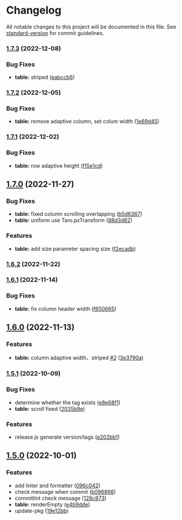 # Changelog

All notable changes to this project will be documented in this file. See [standard-version](https://github.com/conventional-changelog/standard-version) for commit guidelines.

### [1.7.3](https://github.com/qiuweikangdev/taro-react-table/compare/taro-react-table-v1.7.2...taro-react-table-v1.7.3) (2022-12-08)

### Bug Fixes

- **table:** striped ([eabccb6](https://github.com/qiuweikangdev/taro-react-table/commit/eabccb60dabebbe4bbf8b233dfeeaf7d17c13a68))

### [1.7.2](https://github.com/qiuweikangdev/taro-react-table/compare/taro-react-table-v1.7.1...taro-react-table-v1.7.2) (2022-12-05)

### Bug Fixes

- **table:** remove adaptive column, set colum width ([1e69d45](https://github.com/qiuweikangdev/taro-react-table/commit/1e69d4598b9383ede670d4724aad0b2a4ebc605c))

### [1.7.1](https://github.com/qiuweikangdev/taro-react-table/compare/taro-react-table-v1.7.0...taro-react-table-v1.7.1) (2022-12-02)

### Bug Fixes

- **table:** row adaptive height ([f15e1cd](https://github.com/qiuweikangdev/taro-react-table/commit/f15e1cd8c92d554069164cfc4e47506c67c6218e))

## [1.7.0](https://github.com/qiuweikangdev/taro-react-table/compare/taro-react-table-v1.6.2...taro-react-table-v1.7.0) (2022-11-27)

### Bug Fixes

- **table:** fixed column scrolling overlapping ([b5d6367](https://github.com/qiuweikangdev/taro-react-table/commit/b5d6367ce943764a69e1f9fd98242d554f690506))
- **table:** uniform use Taro.pxTransform ([88d3d82](https://github.com/qiuweikangdev/taro-react-table/commit/88d3d823c14406c6d089e8aaa8cebc847feccaf1))

### Features

- **table:** add size parameter spacing size ([f2ecadb](https://github.com/qiuweikangdev/taro-react-table/commit/f2ecadb3cab376e7173811fdb6b42758767de8c6))

### [1.6.2](https://github.com/qiuweikangdev/taro-react-table/compare/taro-react-table-v1.6.1...taro-react-table-v1.6.2) (2022-11-22)

### [1.6.1](https://github.com/qiuweikangdev/taro-react-table/compare/taro-react-table-v1.6.0...taro-react-table-v1.6.1) (2022-11-14)

### Bug Fixes

- **table:** fix column header width ([f650665](https://github.com/qiuweikangdev/taro-react-table/commit/f650665963f25880d0cc5fc4c47f18a12e3d06df))

## [1.6.0](https://github.com/qiuweikangdev/taro-react-table/compare/taro-react-table-v1.5.1...taro-react-table-v1.6.0) (2022-11-13)

### Features

- **table:** column adaptive width、striped [#2](https://github.com/qiuweikangdev/taro-react-table/issues/2) ([3e3790a](https://github.com/qiuweikangdev/taro-react-table/commit/3e3790a6ad6cb83f546dcf1af71401c24463259d))

### [1.5.1](https://github.com/qiuweikangdev/taro-react-table/compare/taro-react-table-v1.5.0...taro-react-table-v1.5.1) (2022-10-09)

### Bug Fixes

- determine whether the tag exists ([e8e68f1](https://github.com/qiuweikangdev/taro-react-table/commit/e8e68f11641afce532bbdaafa5f1a1b7d2cdb420))
- **table:** scroll fixed ([2035b9e](https://github.com/qiuweikangdev/taro-react-table/commit/2035b9ef97030f81bfcdc562fcb9c8fad1264dbd))

### Features

- release.js generate version/tags ([e202bb1](https://github.com/qiuweikangdev/taro-react-table/commit/e202bb18daedb920e79f297a62b4c935df0e26c8))

## [1.5.0](https://github.com/qiuweikangdev/taro-react-table/compare/taro-react-table-v1.4.0...taro-react-table-v1.5.0) (2022-10-01)

### Features

- add linter and formatter ([096c042](https://github.com/qiuweikangdev/taro-react-table/commit/096c042b8a384e7544dacebdcfafd1799196b247))
- check message when commit ([b096898](https://github.com/qiuweikangdev/taro-react-table/commit/b096898c8b25c5ec4d5983fb574cf07ee12be626))
- commitlint check message ([128c873](https://github.com/qiuweikangdev/taro-react-table/commit/128c873b41a0b89f4b49f69d34a7835f441a7653))
- **table:** renderEmpty ([e4b9dde](https://github.com/qiuweikangdev/taro-react-table/commit/e4b9ddedda7075bb354b7dee1277855d7afe1665))
- update-pkg ([19e12bb](https://github.com/qiuweikangdev/taro-react-table/commit/19e12bb8c0b60b6b72cadaf0f3a54e6af39c294d))
